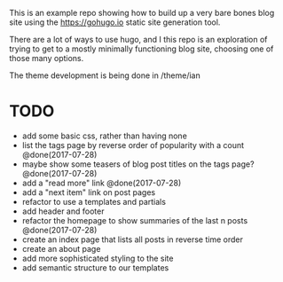 This is an example repo showing how to build up a very bare bones blog site using the https://gohugo.io static site generation tool.

There are a lot of ways to use hugo, and I this repo is an exploration of trying to get to a mostly minimally functioning blog site, choosing one of those many options.

The theme development is being done in /theme/ian

# TODO
- add some basic css, rather than having none
- list the tags page by reverse order of popularity with a count @done(2017-07-28)
- maybe show some teasers of blog post titles on the tags page? @done(2017-07-28)
- add a "read more" link @done(2017-07-28)
- add a "next item" link on post pages
- refactor to use a templates and partials
- add header and footer
- refactor the homepage to show summaries of the last n posts @done(2017-07-28)
- create an index page that lists all posts in reverse time order
- create an about page
- add more sophisticated styling to the site
- add semantic structure to our templates
